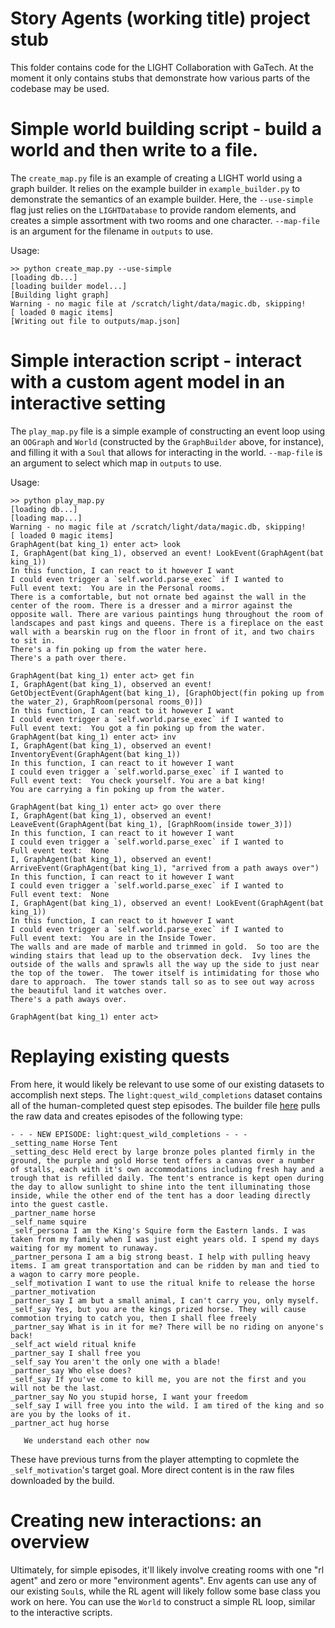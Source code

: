 # Story Agents (working title) project stub

This folder contains code for the LIGHT Collaboration with GaTech. At the moment it only contains stubs that demonstrate how various parts of the codebase may be used.

# Simple world building script - build a world and then write to a file.
The `create_map.py` file is an example of creating a LIGHT world using a graph builder. It relies on the example builder in `example_builder.py` to demonstrate the semantics of an example builder. Here, the `--use-simple` flag just relies on the `LIGHTDatabase` to provide random elements, and creates a simple assortment with two rooms and one character. `--map-file` is an argument for the filename in `outputs` to use.

Usage:
```
>> python create_map.py --use-simple
[loading db...]
[loading builder model...]
[Building light graph]
Warning - no magic file at /scratch/light/data/magic.db, skipping!
[ loaded 0 magic items]
[Writing out file to outputs/map.json]
```

# Simple interaction script - interact with a custom agent model in an interactive setting
The `play_map.py` file is a simple example of constructing an event loop using an `OOGraph` and `World` (constructed by the `GraphBuilder` above, for instance), and filling it with a `Soul` that allows for interacting in the world. `--map-file` is an argument to select which map in `outputs` to use.

Usage:
```
>> python play_map.py
[loading db...]
[loading map...]
Warning - no magic file at /scratch/light/data/magic.db, skipping!
[ loaded 0 magic items]
GraphAgent(bat king_1) enter act> look
I, GraphAgent(bat king_1), observed an event! LookEvent(GraphAgent(bat king_1))
In this function, I can react to it however I want
I could even trigger a `self.world.parse_exec` if I wanted to
Full event text:  You are in the Personal rooms.
There is a comfortable, but not ornate bed against the wall in the center of the room. There is a dresser and a mirror against the opposite wall. There are various paintings hung throughout the room of landscapes and past kings and queens. There is a fireplace on the east wall with a bearskin rug on the floor in front of it, and two chairs to sit in.
There's a fin poking up from the water here.
There's a path over there.

GraphAgent(bat king_1) enter act> get fin
I, GraphAgent(bat king_1), observed an event! GetObjectEvent(GraphAgent(bat king_1), [GraphObject(fin poking up from the water_2), GraphRoom(personal rooms_0)])
In this function, I can react to it however I want
I could even trigger a `self.world.parse_exec` if I wanted to
Full event text:  You got a fin poking up from the water.
GraphAgent(bat king_1) enter act> inv
I, GraphAgent(bat king_1), observed an event! InventoryEvent(GraphAgent(bat king_1))
In this function, I can react to it however I want
I could even trigger a `self.world.parse_exec` if I wanted to
Full event text:  You check yourself. You are a bat king!
You are carrying a fin poking up from the water.

GraphAgent(bat king_1) enter act> go over there
I, GraphAgent(bat king_1), observed an event! LeaveEvent(GraphAgent(bat king_1), [GraphRoom(inside tower_3)])
In this function, I can react to it however I want
I could even trigger a `self.world.parse_exec` if I wanted to
Full event text:  None
I, GraphAgent(bat king_1), observed an event! ArriveEvent(GraphAgent(bat king_1), "arrived from a path aways over")
In this function, I can react to it however I want
I could even trigger a `self.world.parse_exec` if I wanted to
Full event text:  None
I, GraphAgent(bat king_1), observed an event! LookEvent(GraphAgent(bat king_1))
In this function, I can react to it however I want
I could even trigger a `self.world.parse_exec` if I wanted to
Full event text:  You are in the Inside Tower.
The walls and are made of marble and trimmed in gold.  So too are the winding stairs that lead up to the observation deck.  Ivy lines the outside of the walls and sprawls all the way up the side to just near the top of the tower.  The tower itself is intimidating for those who dare to approach.  The tower stands tall so as to see out way across the beautiful land it watches over.
There's a path aways over.

GraphAgent(bat king_1) enter act>
```

# Replaying existing quests

From here, it would likely be relevant to use some of our existing datasets to accomplish next steps. The `light:quest_wild_completions` dataset contains all of the human-completed quest step episodes. The builder file [here](https://github.com/facebookresearch/LIGHT/blob/main/light/modeling/tasks/quests/wild_chats/build.py) pulls the raw data and creates episodes of the following type:
```
- - - NEW EPISODE: light:quest_wild_completions - - -
_setting_name Horse Tent
_setting_desc Held erect by large bronze poles planted firmly in the ground, the purple and gold Horse tent offers a canvas over a number of stalls, each with it's own accommodations including fresh hay and a trough that is refilled daily. The tent's entrance is kept open during the day to allow sunlight to shine into the tent illuminating those inside, while the other end of the tent has a door leading directly into the guest castle.
_partner_name horse
_self_name squire
_self_persona I am the King's Squire form the Eastern lands. I was taken from my family when I was just eight years old. I spend my days waiting for my moment to runaway.
_partner_persona I am a big strong beast. I help with pulling heavy items. I am great transportation and can be ridden by man and tied to a wagon to carry more people.
_self_motivation I want to use the ritual knife to release the horse
_partner_motivation
_partner_say I am but a small animal, I can't carry you, only myself.
_self_say Yes, but you are the kings prized horse. They will cause commotion trying to catch you, then I shall flee freely
_partner_say What is in it for me? There will be no riding on anyone's back!
_self_act wield ritual knife
_partner_say I shall free you
_self_say You aren't the only one with a blade!
_partner_say Who else does?
_self_say If you've come to kill me, you are not the first and you will not be the last.
_partner_say No you stupid horse, I want your freedom
_self_say I will free you into the wild. I am tired of the king and so are you by the looks of it.
_partner_act hug horse

   We understand each other now

```
These have previous turns from the player attempting to copmlete the `_self_motivation`'s target goal. More direct content is in the raw files downloaded by the build.

# Creating new interactions: an overview

Ultimately, for simple episodes, it'll likely involve creating rooms with one "rl agent" and zero or more "environment agents". Env agents can use any of our existing `Soul`s, while the RL agent will likely follow some base class you work on here. You can use the `World` to construct a simple RL loop, similar to the interactive scripts.
